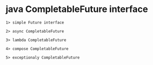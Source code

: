 # java  CompletableFuture interface

    1> simple Future interface

    2> async CompletableFuture

    3> lambda CompletableFuture

    4> compose CompletableFuture

    5> exceptionaly CompletableFuture
